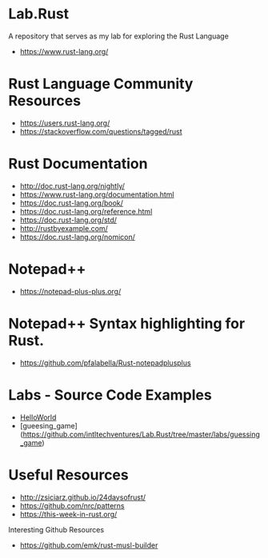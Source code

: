 # Lab.Rust
A repository that serves as my lab for exploring the Rust Language
* https://www.rust-lang.org/

# Rust Language Community Resources
* https://users.rust-lang.org/
* https://stackoverflow.com/questions/tagged/rust

# Rust Documentation
* http://doc.rust-lang.org/nightly/
* https://www.rust-lang.org/documentation.html
* https://doc.rust-lang.org/book/
* https://doc.rust-lang.org/reference.html
* https://doc.rust-lang.org/std/
* http://rustbyexample.com/ 
* https://doc.rust-lang.org/nomicon/ 

# Notepad++ 
* https://notepad-plus-plus.org/

# Notepad++ Syntax highlighting for Rust.
* https://github.com/pfalabella/Rust-notepadplusplus

# Labs - Source Code Examples
* [HelloWorld](https://github.com/intltechventures/Lab.Rust/tree/master/labs/HelloWorld/src)
* [gueesing_game] (https://github.com/intltechventures/Lab.Rust/tree/master/labs/guessing_game)


# Useful Resources
* http://zsiciarz.github.io/24daysofrust/
* https://github.com/nrc/patterns
* https://this-week-in-rust.org/

Interesting Github Resources
* https://github.com/emk/rust-musl-builder  
